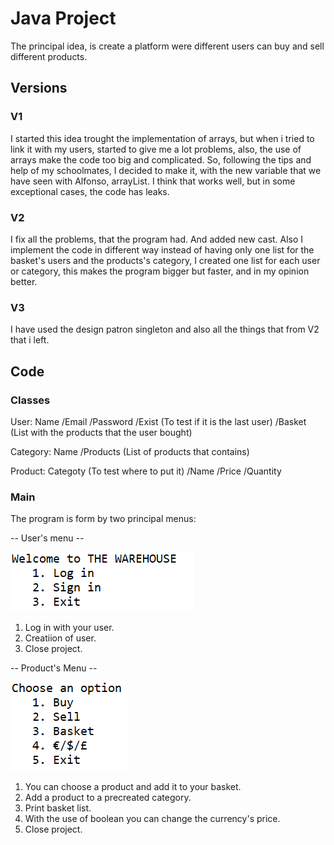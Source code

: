 # Java Project 

The principal idea, is create a platform were different users can buy and sell different products.

## Versions

### V1

I started this idea trought the implementation of arrays, but when i tried to link it with my users, started to give me a lot problems, also, the use of arrays make the code too big and complicated. So, following the tips and help of my schoolmates, I decided to make it, with the new variable that we have seen with Alfonso, arrayList. I think that works well, but in some exceptional cases, the code has leaks.

### V2

I fix all the problems, that the program had. And added new cast. Also I implement the code in different way instead of having only one list for the basket's users and the products's category, I created one list for each user or category, this makes the program bigger but faster, and in my opinion better.

### V3

I have used the design patron singleton and also all the things that from V2 that i left.

## Code
### Classes
User:
     Name
    /Email
    /Password
    /Exist (To test if it is the last user)
    /Basket (List with the products that the user bought)

Category:
     Name
    /Products (List of products that contains)

Product:
     Categoty (To test where to put it)
    /Name
    /Price
    /Quantity
    
### Main
The program is form by two principal menus:

-- User's menu --




![alt text](https://github.com/lfresnog/JavaProjects/blob/master/Images/corte1.PNG)

1. Log in with your user.
2. Creatiion of user.
3. Close project.


-- Product's Menu --




![alt text](https://github.com/lfresnog/JavaProjects/blob/master/Images/corte%202.PNG)

1. You can choose a product and add it to your basket.
2. Add a product to a precreated category.
3. Print basket list.
4. With the use of boolean you can change the currency's price.
5. Close project.
